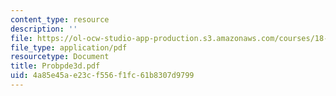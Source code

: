 ```yaml
---
content_type: resource
description: ''
file: https://ol-ocw-studio-app-production.s3.amazonaws.com/courses/18-303-linear-partial-differential-equations-fall-2006/4a85e45ae23cf556f1fc61b8307d9799_Probpde3d.pdf
file_type: application/pdf
resourcetype: Document
title: Probpde3d.pdf
uid: 4a85e45a-e23c-f556-f1fc-61b8307d9799
---
```

